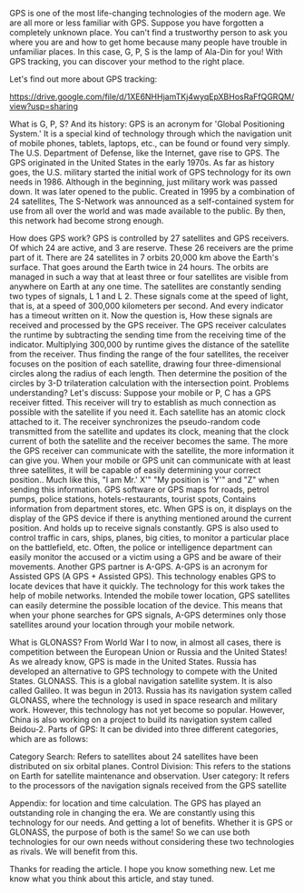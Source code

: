  GPS is one of the most life-changing technologies of the modern age. We are all more or less familiar with GPS. Suppose you have forgotten a completely unknown place. You can't find a trustworthy person to ask you where you are and how to get home because many people have trouble in unfamiliar places. In this case, G, P, S is the lamp of Ala-Din for you! With GPS tracking, you can discover your method to the right place. 

 

Let's find out more about GPS tracking:



https://drive.google.com/file/d/1XE6NHHjamTKj4wyqEpXBHosRaFfQGRQM/view?usp=sharing








What is G, P, S? And its history:
GPS is an acronym for 'Global Positioning System.' It is a special kind of technology through which the navigation unit of mobile phones, tablets, laptops, etc., can be found or found very simply. The U.S. Department of Defense, like the Internet, gave rise to GPS. The GPS originated in the United States in the early 1970s. As far as history goes, the U.S. military started the initial work of GPS technology for its own needs in 1986. Although in the beginning, just military work was passed down. It was later opened to the public. Created in 1995 by a combination of 24 satellites, The S-Network was announced as a self-contained system for use from all over the world and was made available to the public. By then, this network had become strong enough.


How does GPS work?
GPS is controlled by 27 satellites and GPS receivers. Of which 24 are active, and 3 are reserve. These 26 receivers are the prime part of it. There are 24 satellites in 7 orbits 20,000 km above the Earth's surface. That goes around the Earth twice in 24 hours. The orbits are managed in such a way that at least three or four satellites are visible from anywhere on Earth at any one time. The satellites are constantly sending two types of signals, L 1 and L 2. These signals come at the speed of light, that is, at a speed of 300,000 kilometers per second. And every indicator has a timeout written on it. Now the question is, How these signals are received and processed by the GPS receiver. The GPS receiver calculates the runtime by subtracting the sending time from the receiving time of the indicator. Multiplying 300,000 by runtime gives the distance of the satellite from the receiver. Thus finding the range of the four satellites, the receiver focuses on the position of each satellite, drawing four three-dimensional circles along the radius of each length. Then determine the position of the circles by 3-D trilateration calculation with the intersection point. Problems understanding? Let's discuss: Suppose your mobile or P, C has a GPS receiver fitted. This receiver will try to establish as much connection as possible with the satellite if you need it. Each satellite has an atomic clock attached to it. The receiver synchronizes the pseudo-random code transmitted from the satellite and updates its clock, meaning that the clock current of both the satellite and the receiver becomes the same. The more the GPS receiver can communicate with the satellite, the more information it can give you. When your mobile or GPS unit can communicate with at least three satellites, it will be capable of easily determining your correct position.. Much like this, "I am Mr.' X'" "My position is 'Y'" and "Z" when sending this information. GPS software or GPS maps for roads, petrol pumps, police stations, hotels-restaurants, tourist spots, Contains information from department stores, etc. When GPS is on, it displays on the display of the GPS device if there is anything mentioned around the current position. And holds up to receive signals constantly. GPS is also used to control traffic in cars, ships, planes, big cities, to monitor a particular place on the battlefield, etc. Often, the police or intelligence department can easily monitor the accused or a victim using a GPS and be aware of their movements. Another GPS partner is A-GPS. A-GPS is an acronym for Assisted GPS (A GPS + Assisted GPS). This technology enables GPS to locate devices that have it quickly. The technology for this work takes the help of mobile networks. Intended the mobile tower location, GPS satellites can easily determine the possible location of the device. This means that when your phone searches for GPS signals, A-GPS determines only those satellites around your location through your mobile network.


What is GLONASS?
From World War I to now, in almost all cases, there is competition between the European Union or Russia and the United States! As we already know, GPS is made in the United States. Russia has developed an alternative to GPS technology to compete with the United States. GLONASS. This is a global navigation satellite system. It is also called Galileo. It was begun in 2013. Russia has its navigation system called GLONASS, where the technology is used in space research and military work. However, this technology has not yet become so popular. However, China is also working on a project to build its navigation system called Beidou-2.
Parts of GPS: It can be divided into three different categories, which are as follows:


Category Search: Refers to satellites about 24 satellites have been distributed on six orbital planes.
Control Division: This refers to the stations on Earth for satellite maintenance and observation. User category: It refers to the processors of the navigation signals received from the GPS satellite


Appendix:
for location and time calculation. The GPS has played an outstanding role in changing the era. We are constantly using this technology for our needs. And getting a lot of benefits. Whether it is GPS or GLONASS, the purpose of both is the same! So we can use both technologies for our own needs without considering these two technologies as rivals. We will benefit from this.




Thanks for reading the article. I hope you know something new. Let me know what you think about this article, and stay tuned.
